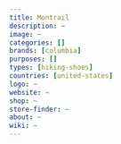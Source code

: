 ```yaml
---
title: Montrail 
description: ~
image: ~
categories: []
brands: [columbia]
purposes: []
types: [hiking-shoes]
countries: [united-states]
logo: ~
website: ~
shop: ~
store-finder: ~
about: ~
wiki: ~
---
```

